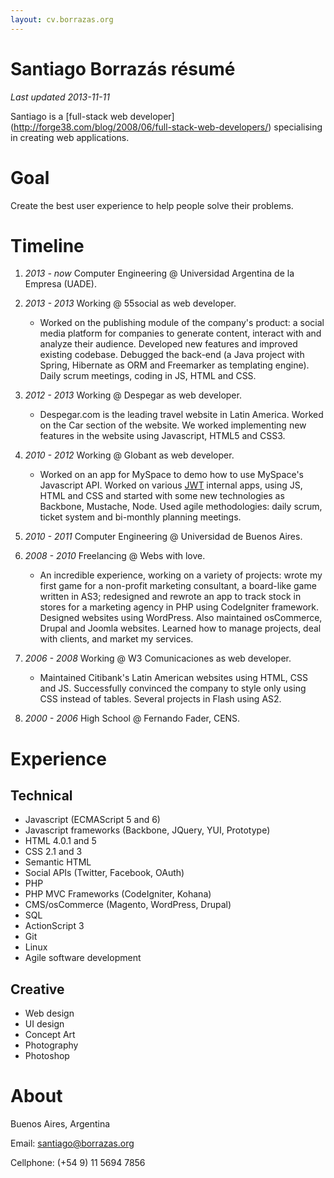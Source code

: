 ```yaml
---
layout: cv.borrazas.org
---
```


Santiago Borrazás résumé
========================

_Last updated 2013-11-11_


Santiago is a [full-stack web developer]
(http://forge38.com/blog/2008/06/full-stack-web-developers/) specialising in
creating web applications.


# Goal

Create the best user experience to help people solve their problems.


# Timeline

1. *2013 - now* Computer Engineering @ Universidad Argentina de la Empresa
    (UADE).

2. *2013 - 2013* Working @ 55social as web developer.
    - Worked on the publishing module of the company's product: a social media
    platform for companies to generate content, interact with and analyze their
    audience.
    Developed new features and improved existing codebase. Debugged the back-end
    (a Java project with Spring, Hibernate as ORM and Freemarker as templating
    engine). Daily scrum meetings, coding in JS, HTML and CSS.

3. *2012 - 2013* Working @ Despegar as web developer.
    - Despegar.com is the leading travel website in Latin America. Worked on the
    Car section of the website. We worked implementing new features in the website
    using Javascript, HTML5 and CSS3.

4. *2010 - 2012* Working @ Globant as web developer.
    - Worked on an app for MySpace to demo how to use MySpace's Javascript API.
    Worked on various [JWT](http://www.jwt.com/jwt/) internal apps, using JS,
    HTML and CSS and started with some new technologies as Backbone, Mustache,
    Node. Used agile methodologies: daily scrum, ticket system and bi-monthly
    planning meetings.

5. *2010 - 2011* Computer Engineering @ Universidad de Buenos Aires.

6. *2008 - 2010* Freelancing @ Webs with love.
    - An incredible experience, working on a variety of projects: wrote my first
    game for a non-profit marketing consultant, a board-like game written in
    AS3; redesigned and rewrote an app to track stock in stores for a marketing
    agency in PHP using CodeIgniter framework. Designed websites using
    WordPress. Also maintained osCommerce, Drupal and Joomla websites.
    Learned how to manage  projects, deal with clients, and market my services.

7. *2006 - 2008* Working @ W3 Comunicaciones as web developer.
    - Maintained Citibank's Latin American websites using HTML, CSS and JS.
    Successfully convinced the company to style only using CSS instead of
    tables. Several projects in Flash using AS2.

8. *2000 - 2006* High School @ Fernando Fader, CENS.


# Experience


## Technical

- Javascript (ECMAScript 5 and 6)
- Javascript frameworks (Backbone, JQuery, YUI, Prototype)
- HTML 4.0.1 and 5
- CSS 2.1 and 3
- Semantic HTML
- Social APIs (Twitter, Facebook, OAuth)
- PHP
- PHP MVC Frameworks (CodeIgniter, Kohana)
- CMS/osCommerce (Magento, WordPress, Drupal)
- SQL
- ActionScript 3
- Git
- Linux
- Agile software development

## Creative

- Web design
- UI design
- Concept Art
- Photography
- Photoshop


# About

Buenos Aires, Argentina

Email: <santiago@borrazas.org>

Cellphone: (+54 9) 11 5694 7856

